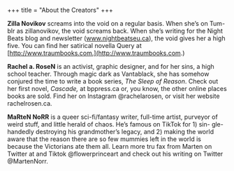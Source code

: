 +++
title = "About the Creators"
+++

**Zilla Novikov** screams into the void on a regular basis. When she’s on Tum-
blr as zillanovikov, the void screams back. When she’s writing for the Night
Beats blog and newsletter (www.nightbeatseu.ca), the void gives her a high
five. You can find her satirical novella Query at [http://www.traumbooks.com.](http://www.traumbooks.com.)

**Rachel a. RoseN** is an activist, graphic designer, and for her sins, a high school
teacher. Through magic dark as Vantablack, she has somehow conjured the
time to write a book series, _The Sleep of Reason_. Check out her first novel,
_Cascade,_ at bppress.ca or, you know, the other online places books are sold.
Find her on Instagram @rachelarosen, or visit her website rachelrosen.ca.

**MaRteN NoRR** is a queer sci-fi/fantasy writer, full-time artist, purveyor of
weird stuff, and little herald of chaos. He’s famous on TikTok for 1) sin-
gle-handedly destroying his grandmother’s legacy, and 2) making the world
aware that the reason there are so few mummies left in the world is because
the Victorians ate them all. Learn more tru fax from Marten on Twitter at
and Tiktok @flowerprinceart and check out his writing on Twitter
@MartenNorr.